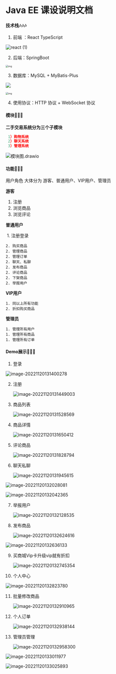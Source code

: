 # Java EE 课设说明文档

#### 技术栈🎶🎶🎶



1. 前端 ：React TypeScript

![react (1)](https://xingqiu-tuchuang-1256524210.cos.ap-shanghai.myqcloud.com/12570/react%20(1).png)

2. 后端：SpringBoot

<img src="https://xingqiu-tuchuang-1256524210.cos.ap-shanghai.myqcloud.com/12570/u=1509873886,1995590145&fm=253&fmt=auto&app=138&f=PNG" alt="img" style="zoom:50%;" />

3. 数据库：MySQL + MyBatis-Plus



![](https://xingqiu-tuchuang-1256524210.cos.ap-shanghai.myqcloud.com/12570/mysql.png)

<img src="https://xingqiu-tuchuang-1256524210.cos.ap-shanghai.myqcloud.com/12570/u=1782782315,1184300429&fm=253&fmt=auto&app=138&f=PNG" alt="img" style="zoom:50%;" />

4. 使用协议：HTTP 协议 + WebSocket 协议



#### 模块🧩🧩🧩

**二手交易系统分为三个子模块**

``` javascript
 1）购物系统 
 2）聊天系统 
 3）管理系统
```

![模块图.drawio](https://xingqiu-tuchuang-1256524210.cos.ap-shanghai.myqcloud.com/12570/%E6%A8%A1%E5%9D%97%E5%9B%BE.drawio.png)

#### 功能👑👑👑

用户角色 大体分为 游客、普通用户、VIP用户、管理员

**游客**

1. 注册
2. 浏览商品
3. 浏览评论

**普通用户**

​	1. 注册登录

	2. 购买商品
	2. 管理商品
	2. 管理订单
	2. 聊天、私聊
	2. 发布商品
	2. 评论商品
	2. 下架商品
	2. 举报用户

**VIP用户**

 	1. 同以上所有功能
 	2. 折扣购买商品

**管理员**

	1. 管理所有用户
	1. 管理所有商品
	1. 管理所有订单

#### Demo展示🤗🤗🤗

1. 登录

![image-20221120131400278](https://xingqiu-tuchuang-1256524210.cos.ap-shanghai.myqcloud.com/12570/image-20221120131400278.png)

2. 注册

   ![image-20221120131449003](https://xingqiu-tuchuang-1256524210.cos.ap-shanghai.myqcloud.com/12570/image-20221120131449003.png)

3. 商品列表

   ![image-20221120131528569](https://xingqiu-tuchuang-1256524210.cos.ap-shanghai.myqcloud.com/12570/image-20221120131528569.png)

4. 商品详情

   ![image-20221120131650412](https://xingqiu-tuchuang-1256524210.cos.ap-shanghai.myqcloud.com/12570/image-20221120131650412.png)

5. 评论商品

   ![image-20221120131828794](https://xingqiu-tuchuang-1256524210.cos.ap-shanghai.myqcloud.com/12570/image-20221120131828794.png)

6. 聊天私聊

   ![image-20221120131945615](https://xingqiu-tuchuang-1256524210.cos.ap-shanghai.myqcloud.com/12570/image-20221120131945615.png)

![image-20221120132028081](https://xingqiu-tuchuang-1256524210.cos.ap-shanghai.myqcloud.com/12570/image-20221120132028081.png)

![image-20221120132042365](https://xingqiu-tuchuang-1256524210.cos.ap-shanghai.myqcloud.com/12570/image-20221120132042365.png)

7. 举报用户

   ![image-20221120132128535](https://xingqiu-tuchuang-1256524210.cos.ap-shanghai.myqcloud.com/12570/image-20221120132128535.png)

8. 发布商品

   ![image-20221120132624616](https://xingqiu-tuchuang-1256524210.cos.ap-shanghai.myqcloud.com/12570/image-20221120132624616.png)

![image-20221120132636133](https://xingqiu-tuchuang-1256524210.cos.ap-shanghai.myqcloud.com/12570/image-20221120132636133.png)

9. 买商城Vip卡升级vip就有折扣

   ![image-20221120132745354](https://xingqiu-tuchuang-1256524210.cos.ap-shanghai.myqcloud.com/12570/image-20221120132745354.png)

10. 个人中心

![image-20221120132823780](https://xingqiu-tuchuang-1256524210.cos.ap-shanghai.myqcloud.com/12570/image-20221120132823780.png)

11. 批量修改商品

    ![image-20221120132910965](https://xingqiu-tuchuang-1256524210.cos.ap-shanghai.myqcloud.com/12570/image-20221120132910965.png)

12. 个人订单

    ![image-20221120132938144](https://xingqiu-tuchuang-1256524210.cos.ap-shanghai.myqcloud.com/12570/image-20221120132938144.png)

13. 管理员管理

    ![image-20221120132958300](https://xingqiu-tuchuang-1256524210.cos.ap-shanghai.myqcloud.com/12570/image-20221120132958300.png)

![image-20221120133011977](https://xingqiu-tuchuang-1256524210.cos.ap-shanghai.myqcloud.com/12570/image-20221120133011977.png)



![image-20221120133025893](https://xingqiu-tuchuang-1256524210.cos.ap-shanghai.myqcloud.com/12570/image-20221120133025893.png)





